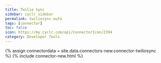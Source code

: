 ```yaml
---
title: Twilio Sync
sidebar: cyclr_sidebar
permalink: twiliosync-auto
tags: [connector]
toc: false
icon: https://my.cyclr.com/api/ConnectorIcon/2394
category: Developer Tools
---
```

{% assign connectordata = site.data.connectors-new.connector-twiliosync %}
{% include connector-new.html %}	